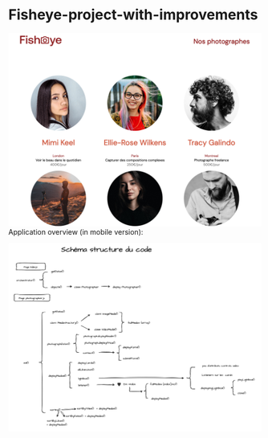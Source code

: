 # Fisheye-project-with-improvements

![DESKTOP-VERSION](./desktop-version.png)
Application overview (in mobile version):

![SCHEMA-CODE](./Schema-structure-code-P6.png)
